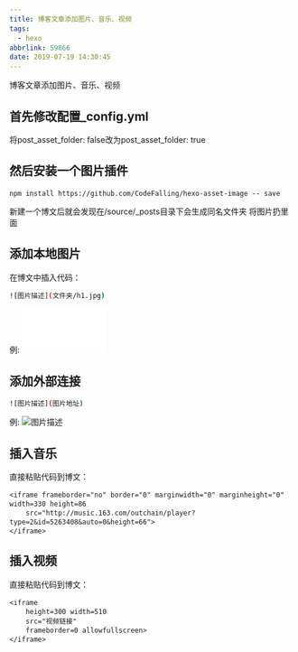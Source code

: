 ```yaml
---
title: 博客文章添加图片、音乐、视频
tags:
  - hexo
abbrlink: 59866
date: 2019-07-19 14:30:45
---
```

博客文章添加图片、音乐、视频
<!--more-->
## 首先修改配置_config.yml

 将post_asset_folder: false改为post_asset_folder: true

## 然后安装一个图片插件
```
npm install https://github.com/CodeFalling/hexo-asset-image -- save
```
  

 
新建一个博文后就会发现在/source/_posts目录下会生成同名文件夹
将图片扔里面

## 添加本地图片

 在博文中插入代码：
 
``` bash
![图片描述](文件夹/h1.jpg)
```
例:
![图片描述](博客文章添加图片/s1.gif)

## 添加外部连接

``` bash
![图片描述](图片地址)
```
例:
![图片描述](https://tse3-mm.cn.bing.net/th?id=OIP.-KRAMGIepQ5rXOFgZPCPggHaHa&w=141&h=150&c=7&o=5&dpr=1.1&pid=1.7)

## 插入音乐

直接粘贴代码到博文：
```
<iframe frameborder="no" border="0" marginwidth="0" marginheight="0" width=330 height=86 
	src="http://music.163.com/outchain/player?type=2&id=5263408&auto=0&height=66">
</iframe>
```

## 插入视频

直接粘贴代码到博文：
```
<iframe 
	height=300 width=510 
	src="视频链接" 
	frameborder=0 allowfullscreen>
</iframe>
```



